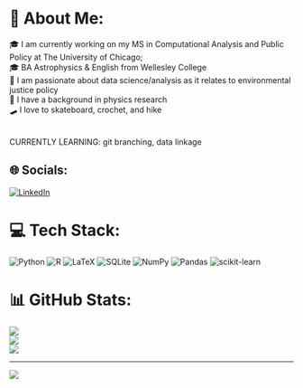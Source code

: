 # 💫 About Me:
🎓 I am currently working on my MS in Computational Analysis and Public Policy at The University of Chicago;<br>     🎓 BA Astrophysics & English from Wellesley College<br>🌱 I am passionate about data science/analysis as it relates to environmental justice policy<br>🔭 I have a background in physics research <br>🛹 I love to skateboard, crochet, and hike<br><br><br>CURRENTLY LEARNING: git branching, data linkage


## 🌐 Socials:
[![LinkedIn](https://img.shields.io/badge/LinkedIn-%230077B5.svg?logo=linkedin&logoColor=white)](https://linkedin.com/in/ehabich) 

# 💻 Tech Stack:
![Python](https://img.shields.io/badge/python-3670A0?style=for-the-badge&logo=python&logoColor=ffdd54) ![R](https://img.shields.io/badge/r-%23276DC3.svg?style=for-the-badge&logo=r&logoColor=white) ![LaTeX](https://img.shields.io/badge/latex-%23008080.svg?style=for-the-badge&logo=latex&logoColor=white) ![SQLite](https://img.shields.io/badge/sqlite-%2307405e.svg?style=for-the-badge&logo=sqlite&logoColor=white) ![NumPy](https://img.shields.io/badge/numpy-%23013243.svg?style=for-the-badge&logo=numpy&logoColor=white) ![Pandas](https://img.shields.io/badge/pandas-%23150458.svg?style=for-the-badge&logo=pandas&logoColor=white) ![scikit-learn](https://img.shields.io/badge/scikit--learn-%23F7931E.svg?style=for-the-badge&logo=scikit-learn&logoColor=white)
# 📊 GitHub Stats:
![](https://github-readme-stats.vercel.app/api?username=ehabich&theme=dark&hide_border=false&include_all_commits=true&count_private=true)<br/>
![](https://github-readme-streak-stats.herokuapp.com/?user=ehabich&theme=dark&hide_border=false)<br/>
![](https://github-readme-stats.vercel.app/api/top-langs/?username=ehabich&theme=dark&hide_border=false&include_all_commits=true&count_private=true&layout=compact)

---
[![](https://visitcount.itsvg.in/api?id=ehabich&icon=0&color=0)](https://visitcount.itsvg.in)

<!-- Proudly created with GPRM ( https://gprm.itsvg.in ) -->
